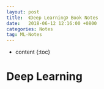 ```yaml
---
layout: post
title:  《Deep Learning》 Book Notes 
date:   2018-06-12 12:16:00 +0800
categories: Notes
tag: ML-Notes
---
```


* content
{:toc}

Deep Learning 
=========================


